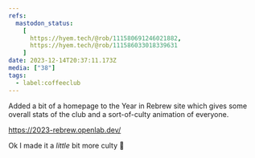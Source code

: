 ```yaml
---
refs:
  mastodon_status:
    [
      https://hyem.tech/@rob/111580691246021882,
      https://hyem.tech/@rob/111586033018339631
    ]
date: 2023-12-14T20:37:11.173Z
media: ["38"]
tags:
  - label:coffeeclub
---
```


Added a bit of a homepage to the Year in Rebrew site which gives some overall stats of the club and a sort-of-culty animation of everyone.

https://2023-rebrew.openlab.dev/

Ok I made it a _little_ bit more culty 😬
